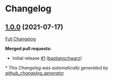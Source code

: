 # Changelog

## [1.0.0](https://github.com/codenamephp/chef.cookbook.chrome/tree/1.0.0) (2021-07-17)

[Full Changelog](https://github.com/codenamephp/chef.cookbook.chrome/compare/144e676d8599b4e9e1bc371cf619135ba9db5e9a...1.0.0)

**Merged pull requests:**

- Initial release [\#1](https://github.com/codenamephp/chef.cookbook.chrome/pull/1) ([bastianschwarz](https://github.com/bastianschwarz))

\* *This Changelog was automatically generated by [github_changelog_generator](https://github.com/github-changelog-generator/github-changelog-generator)*
